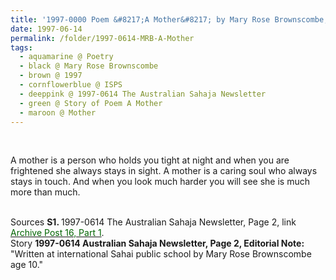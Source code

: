 ```yaml
---
title: '1997-0000 Poem &#8217;A Mother&#8217; by Mary Rose Brownscombe, ISPS from 1997-0614 The Australian Sahaja Newsletter, Page 2'
date: 1997-06-14
permalink: /folder/1997-0614-MRB-A-Mother
tags:
  - aquamarine @ Poetry
  - black @ Mary Rose Brownscombe
  - brown @ 1997
  - cornflowerblue @ ISPS
  - deeppink @ 1997-0614 The Australian Sahaja Newsletter
  - green @ Story of Poem A Mother
  - maroon @ Mother
---
```


<br>

<p>
A mother is a person who holds you tight at night
and when you are frightened she always stays in sight.
A mother is a caring soul
who always stays in touch.
And when you look much harder you will see
she is much more than much.<br>
</p>

<br>

<wave-list>
<list-title color="DarkSeaGreen" width="40">Sources</list-title>
  <list-item color="BlanchedAlmond"  width="280"><b>S1. </b> 1997-0614 The Australian Sahaja Newsletter, Page 2, link <a href="https://seven-teams.github.io/archives/2023/1214"><font color="DarkGreen">Archive Post 16, Part 1</font></a>.</list-item>
</wave-list>

<br>

<wave-list>
<list-title color="DarkSeaGreen" width="25">Story</list-title>
  <list-item color="BlanchedAlmond"  width="280"><b>1997-0614 Australian Sahaja Newsletter, Page 2, Editorial Note:</b> "Written at international Sahai public school by Mary Rose Brownscombe age 10."</list-item>
</wave-list>